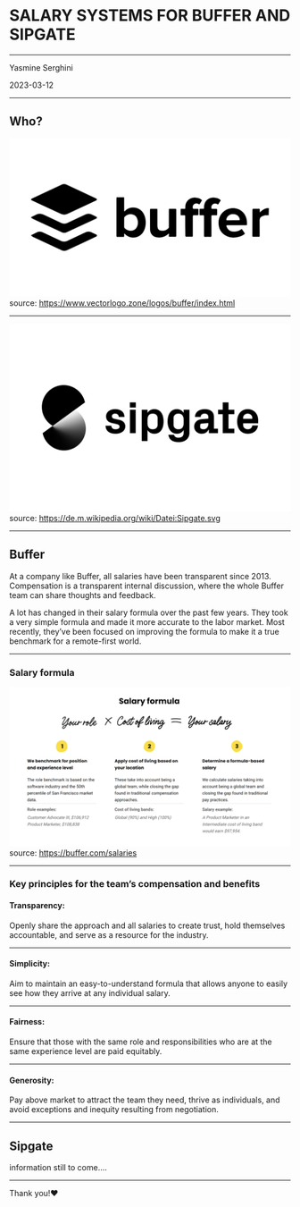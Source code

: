 # SALARY SYSTEMS FOR BUFFER AND SIPGATE

---

Yasmine Serghini

2023-03-12

---

## Who?

![LOGO B](Buffer-Logo.png)
source: https://www.vectorlogo.zone/logos/buffer/index.html

---

![LOGO S](Sipgate-Logo.wine.png)
source: https://de.m.wikipedia.org/wiki/Datei:Sipgate.svg

---

## Buffer

At a company like Buffer, all salaries have been transparent since 2013. Compensation is a transparent internal discussion, where the whole Buffer team can share thoughts and feedback.

A lot has changed in their salary formula over the past few years. They took a very simple formula and made it more accurate to the labor market. Most recently, they’ve been focused on improving the formula to make it a true benchmark for a remote-first world.

---

### Salary formula

![Buffer formula](Salary%20formula.png)
source: https://buffer.com/salaries

---

### Key principles for the team’s compensation and benefits

#### Transparency:

Openly share the approach and all salaries to create trust, hold themselves accountable, and serve as a resource for the industry.

---

#### Simplicity:

Aim to maintain an easy-to-understand formula that allows anyone to easily see how they arrive at any individual salary.

---

#### Fairness:

Ensure that those with the same role and responsibilities who are at the same experience level are paid equitably.

---

#### Generosity:

Pay above market to attract the team they need, thrive as individuals, and avoid exceptions and inequity resulting from negotiation.

---

## Sipgate

information still to come....

---

Thank you!&#10084;
